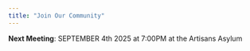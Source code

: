 ```yaml
---
title: "Join Our Community"
---
```

**Next Meeting**: SEPTEMBER 4th 2025 at 7:00PM at the Artisans Asylum
